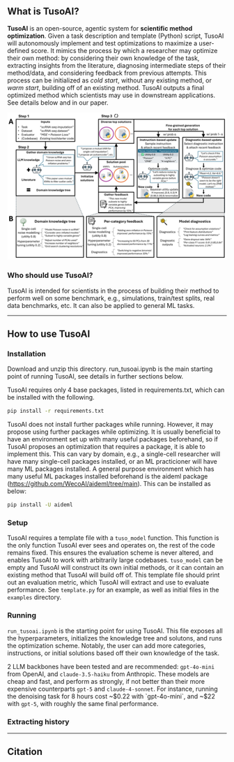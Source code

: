 ## What is TusoAI?

**TusoAI** is an open-source, agentic system for **scientific method optimization**. Given a task description and template (Python) script, TusoAI will autonomously implement and test optimizations to maximize a user-defined score. It mimics the process by which a researcher may optimize their own method: by considering their own knowledge of the task, extracting insights from the literature, diagnosing intermediate steps of their method/data, and considering feedback from previous attempts. This process can be initialized as _cold start_, without any existing method, or _warm start_, building off of an existing method. TusoAI outputs a final optimized method which scientists may use in downstream applications. See details below and in our paper.

![TusoAI overview](method_overview.png)

### Who should use TusoAI?

TusoAI is intended for scientists in the process of building their method to perform well on some benchmark, e.g., simulations, train/test splits, real data benchmarks, etc. It can also be applied to general ML tasks.

---

## How to use TusoAI

### Installation

Download and unzip this directory. run_tusoai.ipynb is the main starting point of running TusoAI, see details in further sections below.

TusoAI requires only 4 base packages, listed in requirements.txt, which can be installed with the following.

```bash
pip install -r requirements.txt
```

TusoAI does not install further packages while running. However, it may propose using further packages while optimizing. It is usually beneficial to have an environment set up with many useful packages beforehand, so if TusoAI proposes an optimization that requires a package, it is able to implement this. This can vary by domain, e.g., a single-cell researcher will have many single-cell packages installed, or an ML practicioner will have many ML packages installed. A general purpose environment which has many useful ML packages installed beforehand is the aideml package (https://github.com/WecoAI/aideml/tree/main). This can be installed as below:

```bash
pip install -U aideml
```

### Setup

TusoAI requires a template file with a `tuso_model` function. This function is the only function TusoAI ever sees and operates on, the rest of the code remains fixed. This ensures the evaluation scheme is never altered, and enables TusoAI to work with arbitrarily large codebases. `tuso_model` can be empty and TusoAI will construct its own initial methods, or it can contain an existing method that TusoAI will build off of. This template file should print out an evaluation metric, which TusoAI will extract and use to evaluate performance. See `template.py` for an example, as well as initial files in the `examples` directory.


### Running

`run_tusoai.ipynb` is the starting point for using TusoAI. This file exposes all the hyperparameters, initializes the knowledge tree and solutons, and runs the optimization scheme. Notably, the user can add more categories, instructions, or initial solutions based off their own knowledge of the task. 

2 LLM backbones have been tested and are recommended: `gpt-4o-mini` from OpenAI, and `claude-3.5-haiku` from Anthropic. These models are cheap and fast, and perform as strongly, if not better than their more expensive counterparts `gpt-5` and `claude-4-sonnet`. For instance, running the denoising task for 8 hours cost ~$0.22 with `gpt-4o-mini`, and ~$22 with `gpt-5`, with roughly the same final performance.

### Extracting history


---

## Citation
